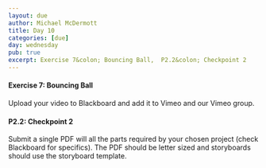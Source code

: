 ```yaml
---
layout: due
author: Michael McDermott
title: Day 10
categories: [due]
day: wednesday
pub: true
excerpt: Exercise 7&colon; Bouncing Ball,  P2.2&colon; Checkpoint 2
---
```

#### Exercise 7: Bouncing Ball
Upload your video to Blackboard and add it to Vimeo and our Vimeo group.

#### P2.2: Checkpoint 2
Submit a single PDF will all the parts required by your chosen project (check Blackboard for specifics). The PDF should be letter sized and storyboards should use the storyboard template.
